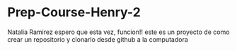 # Prep-Course-Henry-2
Natalia Ramirez
espero que esta vez, funcion!!
este es un proyecto de como crear un repositorio y clonarlo desde github a la computadora